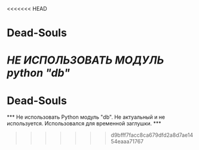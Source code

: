 <<<<<<< HEAD
# Dead-Souls

***НЕ ИСПОЛЬЗОВАТЬ МОДУЛЬ python "db"***
=======
# Dead-Souls #

*** Не использовать Python модуль "db". Не актуальный и не используется. Использовался для временной заглушки. ***
>>>>>>> d9bfff7facc8ca679dfd2a8d7ae1454eaaa71767
